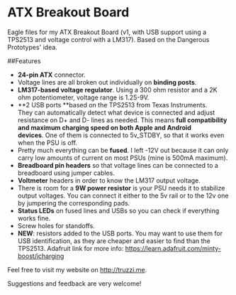 ATX Breakout Board
=================

Eagle files for my ATX Breakout Board (v1, with USB support using a TPS2513 and voltage control with a LM317). Based on the Dangerous Prototypes' idea.

##Features

*   **24-pin ATX** connector.
*   Voltage lines are all broken out individually on **binding posts**.
*   **LM317-based voltage regulator**. Using a 300 ohm resistor and a 2K ohm potentiometer, voltage range is 1.25-9V.
*   **2 USB ports **based on the TPS2513 from Texas Instruments. They can automatically detect what device is connected and adjust resistance on D+ and D- lines as needed. This means **full compatibility and maximum charging speed on both Apple and Android devices**. One of them is connected to 5v_STDBY, so that it works even when the PSU is off.
*   Pretty much everything can be **fused**. I left -12V out because it can only carry low amounts of current on most PSUs (mine is 500mA maximum).
*   **Breadboard pin headers** so that voltage lines can be connected to a breadboard using jumper cables.
*   **Voltmeter** headers in order to know the LM317 output voltage.
*   There is room for a **9W power resistor** is your PSU needs it to stabilize output voltages. You can connect it either to the 5v rail or to the 12v one by jumpering the corresponding pads.
*   **Status LEDs** on fused lines and USBs so you can check if everything works fine.
*   Screw holes for standoffs.
*   **NEW**: resistors added to the USB ports. You may want to use them for USB identification, as they are cheaper and easier to find than the TPS2513. Adafruit link for more info: https://learn.adafruit.com/minty-boost/icharging



Feel free to visit my website on http://truzzi.me.

Suggestions and feedback are very welcome!
